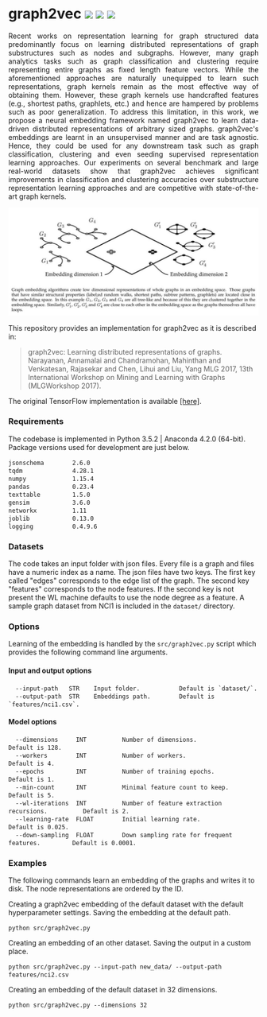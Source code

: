 # graph2vec <img src="https://img.shields.io/badge/stars-280+-blue.svg"/> <img src="https://img.shields.io/badge/forks-30+-blue.svg"/> <img src="https://img.shields.io/badge/license-MIT-blue.svg"/>

<p align="justify">Recent works on representation learning for graph structured data predominantly focus on learning distributed representations of graph substructures such as nodes and subgraphs. However, many graph analytics tasks such as graph classification and clustering require representing entire graphs as fixed length feature vectors. While the aforementioned approaches are naturally unequipped to learn such representations, graph kernels remain as the most effective way of obtaining them. However, these graph kernels use handcrafted features (e.g., shortest paths, graphlets, etc.) and hence are hampered by problems such as poor generalization. To address this limitation, in this work, we propose a neural embedding framework named graph2vec to learn data-driven distributed representations of arbitrary sized graphs. graph2vec's embeddings are learnt in an unsupervised manner and are task agnostic. Hence, they could be used for any downstream task such as graph classification, clustering and even seeding supervised representation learning approaches. Our experiments on several benchmark and large real-world datasets show that graph2vec achieves significant improvements in classification and clustering accuracies over substructure representation learning approaches and are competitive with state-of-the-art graph kernels. 
</p>
<p align="center">
  <img width="720" src="graph_embedding.jpeg">
</p>

This repository provides an implementation for graph2vec as it is described in:
> graph2vec: Learning distributed representations of graphs.
> Narayanan, Annamalai and Chandramohan, Mahinthan and Venkatesan, Rajasekar and Chen, Lihui and Liu, Yang
> MLG 2017, 13th International Workshop on Mining and Learning with Graphs (MLGWorkshop 2017).

The original TensorFlow implementation is available [[here]](https://github.com/MLDroid/graph2vec_tf).

### Requirements

The codebase is implemented in Python 3.5.2 | Anaconda 4.2.0 (64-bit). Package versions used for development are just below.
```
jsonschema        2.6.0
tqdm              4.28.1
numpy             1.15.4
pandas            0.23.4
texttable         1.5.0
gensim            3.6.0
networkx          1.11
joblib            0.13.0
logging           0.4.9.6  
```

### Datasets

The code takes an input folder with json files. Every file is a graph and files have a numeric index as a name. The json files have two keys. The first key called "edges" corresponds to the edge list of the graph. The second key "features" corresponds to the node features. If the second key is not present the WL machine defaults to use the node degree as a feature.  A sample graph dataset from NCI1 is included in the `dataset/` directory.

### Options

Learning of the embedding is handled by the `src/graph2vec.py` script which provides the following command line arguments.

#### Input and output options
```
  --input-path   STR    Input folder.           Default is `dataset/`.
  --output-path  STR    Embeddings path.        Default is `features/nci1.csv`.
```
#### Model options
```
  --dimensions     INT          Number of dimensions.                             Default is 128.
  --workers        INT          Number of workers.                                Default is 4.
  --epochs         INT          Number of training epochs.                        Default is 1.
  --min-count      INT          Minimal feature count to keep.                    Default is 5.
  --wl-iterations  INT          Number of feature extraction recursions.          Default is 2.
  --learning-rate  FLOAT        Initial learning rate.                            Default is 0.025.
  --down-sampling  FLOAT        Down sampling rate for frequent features.         Default is 0.0001.
```

### Examples

The following commands learn an embedding of the graphs and writes it to disk. The node representations are ordered by the ID.

Creating a graph2vec embedding of the default dataset with the default hyperparameter settings. Saving the embedding at the default path.

```
python src/graph2vec.py
```

Creating an embedding of an other dataset. Saving the output in a custom place.

```
python src/graph2vec.py --input-path new_data/ --output-path features/nci2.csv
```

Creating an embedding of the default dataset in 32 dimensions.

```
python src/graph2vec.py --dimensions 32
```
